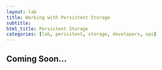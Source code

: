 ```yaml
---
layout: lab
title: Working with Persistent Storage
subtitle: 
html_title: Persistent Storage
categories: [lab, persistent, storage, developers, ops]
---
```


## Coming Soon...